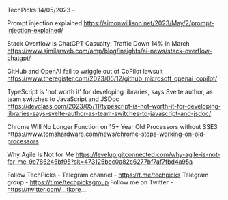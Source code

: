 TechPicks 14/05/2023 -

Prompt injection explained
https://simonwillison.net/2023/May/2/prompt-injection-explained/

Stack Overflow is ChatGPT Casualty: Traffic Down 14% in March
https://www.similarweb.com/amp/blog/insights/ai-news/stack-overflow-chatgpt/

GitHub and OpenAI fail to wriggle out of CoPilot lawsuit
https://www.theregister.com/2023/05/12/github_microsoft_openai_copilot/

TypeScript is 'not worth it' for developing libraries, says Svelte author, as team switches to JavaScript and JSDoc
https://devclass.com/2023/05/11/typescript-is-not-worth-it-for-developing-libraries-says-svelte-author-as-team-switches-to-javascript-and-jsdoc/

Chrome Will No Longer Function on 15+ Year Old Processors without SSE3
https://www.tomshardware.com/news/chrome-stops-working-on-old-processors

Why Agile Is Not for Me
https://levelup.gitconnected.com/why-agile-is-not-for-me-9c785245bf95?sk=473125bec0a82c6277bf7af7fbd4a95a

Follow TechPicks -
Telegram channel - https://t.me/techpicks
Telegram group - https://t.me/techpicksgroup
Follow me on Twitter - https://twitter.com/__tkore__
